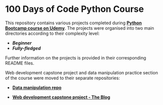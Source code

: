 # 100 Days of Code Python Course

This repository contains various projects completed during [**Python Bootcamp course on Udemy**](https://www.udemy.com/course/100-days-of-code "https://www.udemy.com/course/100-days-of-code"). The projects were organised into two main directories according to their complexity level:

- **_Beginner_**
- **_Fully-fledged_**

Further information on the projects is provided in their corresponding README files.

Web development capstone project and data manipulation practice section of the course were moved to their separate repositories:

- [**Data manipulation repo**](https://github.com/22skowron/Data-manipulation-practice "https://github.com/22skowron/Data-manipulation-practice")

- [**Web development capstone project - The Blog**](https://github.com/22skowron/Blog-webpage-flask "https://github.com/22skowron/Blog-webpage-flask")
